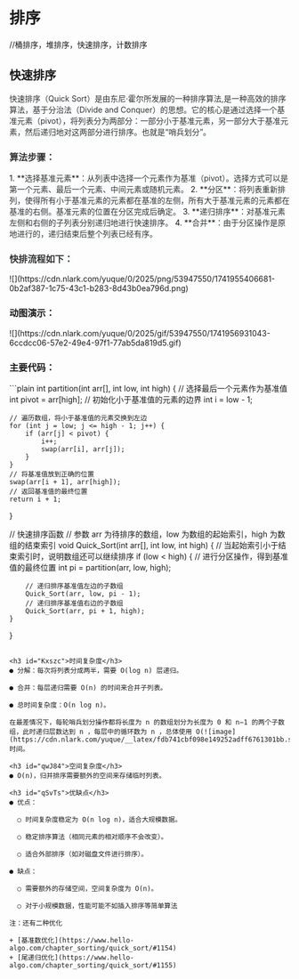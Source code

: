 <h1 id="im0ve">排序</h1>
//桶排序，堆排序，快速排序，计数排序

<h2 id="pkCQO">快速排序</h2>
<font style="color:rgb(51, 51, 51);background-color:rgb(250, 252, 253);">快速排序（Quick Sort）是由东尼·霍尔所发展的一种排序算法,是一种高效的排序算法，基于分治法（Divide and Conquer）的思想。它的核心是通过选择一个基准元素（pivot），将列表分为两部分：一部分小于基准元素，另一部分大于基准元素，然后递归地对这两部分进行排序。也就是“哨兵划分”。</font>

<h3 id="hA0Fp"><font style="color:rgb(51, 51, 51);background-color:rgb(250, 252, 253);">算法步骤：</font></h3>
1. **<font style="color:rgb(51, 51, 51);background-color:rgb(250, 252, 253);">选择基准元素</font>**<font style="color:rgb(51, 51, 51);background-color:rgb(250, 252, 253);">：从列表中选择一个元素作为基准（pivot）。选择方式可以是第一个元素、最后一个元素、中间元素或随机元素。</font>
2. **<font style="color:rgb(51, 51, 51);background-color:rgb(250, 252, 253);">分区</font>**<font style="color:rgb(51, 51, 51);background-color:rgb(250, 252, 253);">：将列表重新排列，使得所有小于基准元素的元素都在基准的左侧，所有大于基准元素的元素都在基准的右侧。基准元素的位置在分区完成后确定。</font>
3. **<font style="color:rgb(51, 51, 51);background-color:rgb(250, 252, 253);">递归排序</font>**<font style="color:rgb(51, 51, 51);background-color:rgb(250, 252, 253);">：对基准元素左侧和右侧的子列表分别递归地进行快速排序。</font>
4. **<font style="color:rgb(51, 51, 51);background-color:rgb(250, 252, 253);">合并</font>**<font style="color:rgb(51, 51, 51);background-color:rgb(250, 252, 253);">：由于分区操作是原地进行的，递归结束后整个列表已经有序。</font>

<h3 id="Q3aQp"><font style="color:rgb(51, 51, 51);background-color:rgb(250, 252, 253);">快排流程如下：</font></h3>
![](https://cdn.nlark.com/yuque/0/2025/png/53947550/1741955406681-0b2af387-1c75-43c1-b283-8d43b0ea796d.png)

<h3 id="qkhYK">动图演示：</h3>
![](https://cdn.nlark.com/yuque/0/2025/gif/53947550/1741956931043-6ccdcc06-57e2-49e4-97f1-77ab5da819d5.gif)

<h3 id="WTSfj">主要代码：</h3>
```plain
int partition(int arr[], int low, int high) {
    // 选择最后一个元素作为基准值
    int pivot = arr[high];
    // 初始化小于基准值的元素的边界
    int i = low - 1;

    // 遍历数组，将小于基准值的元素交换到左边
    for (int j = low; j <= high - 1; j++) {
        if (arr[j] < pivot) {
            i++;
            swap(arr[i], arr[j]);
        }
    }
    // 将基准值放到正确的位置
    swap(arr[i + 1], arr[high]);
    // 返回基准值的最终位置
    return i + 1;
}

// 快速排序函数
// 参数 arr 为待排序的数组，low 为数组的起始索引，high 为数组的结束索引
void Quick_Sort(int arr[], int low, int high) {
    // 当起始索引小于结束索引时，说明数组还可以继续排序
    if (low < high) {
        // 进行分区操作，得到基准值的最终位置
        int pi = partition(arr, low, high);

        // 递归排序基准值左边的子数组
        Quick_Sort(arr, low, pi - 1);
        // 递归排序基准值右边的子数组
        Quick_Sort(arr, pi + 1, high);
    }
}

```

<h3 id="Kxszc">时间复杂度</h3>
● 分解：每次将列表分成两半，需要 O(log n) 层递归。

● 合并：每层递归需要 O(n) 的时间来合并子列表。

● 总时间复杂度：O(n log n)。

在最差情况下，每轮哨兵划分操作都将长度为 n 的数组划分为长度为 0 和 n−1 的两个子数组，此时递归层数达到 n ，每层中的循环数为 n ，总体使用 O(![image](https://cdn.nlark.com/yuque/__latex/fdb741cbf098e149252adff6761301bb.svg)) 时间。

<h3 id="qwJ84">空间复杂度</h3>
● O(n)，归并排序需要额外的空间来存储临时列表。

<h3 id="qSvTs">优缺点</h3>
● 优点：

  ○ 时间复杂度稳定为 O(n log n)，适合大规模数据。

  ○ 稳定排序算法（相同元素的相对顺序不会改变）。

  ○ 适合外部排序（如对磁盘文件进行排序）。

● 缺点：

  ○ 需要额外的存储空间，空间复杂度为 O(n)。

  ○ 对于小规模数据，性能可能不如插入排序等简单算法

注：还有二种优化 

+ [基准数优化](https://www.hello-algo.com/chapter_sorting/quick_sort/#1154)
+ [尾递归优化](https://www.hello-algo.com/chapter_sorting/quick_sort/#1155)

